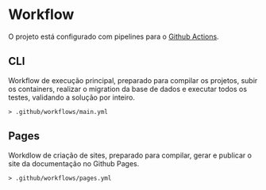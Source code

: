 # Workflow

O projeto está configurado com pipelines para o [Github Actions](https://github.com/Mucaccino/Desafio-BackEnd/actions).

## CLI

Workflow de execução principal, preparado para compilar os projetos, subir os containers, realizar o migration da base de dados e executar todos os testes, validando a solução por inteiro.

```
> .github/workflows/main.yml
```

## Pages

Workdlow de criação de sites, preparado para compilar, gerar e publicar o site da documentação no Github Pages.

```
> .github/workflows/pages.yml
```